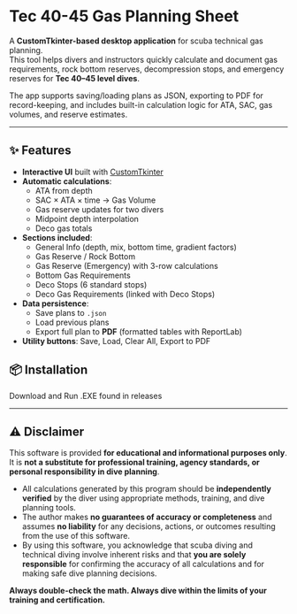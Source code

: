 # Tec 40-45 Gas Planning Sheet

A **CustomTkinter-based desktop application** for scuba technical gas planning.  
This tool helps divers and instructors quickly calculate and document gas requirements, rock bottom reserves, decompression stops, and emergency reserves for **Tec 40–45 level dives**.  

The app supports saving/loading plans as JSON, exporting to PDF for record-keeping, and includes built-in calculation logic for ATA, SAC, gas volumes, and reserve estimates.

---

## ✨ Features

- **Interactive UI** built with [CustomTkinter](https://github.com/TomSchimansky/CustomTkinter)
- **Automatic calculations**:
  - ATA from depth  
  - SAC × ATA × time → Gas Volume  
  - Gas reserve updates for two divers  
  - Midpoint depth interpolation  
  - Deco gas totals
- **Sections included**:
  - General Info (depth, mix, bottom time, gradient factors)  
  - Gas Reserve / Rock Bottom  
  - Gas Reserve (Emergency) with 3-row calculations  
  - Bottom Gas Requirements  
  - Deco Stops (6 standard stops)  
  - Deco Gas Requirements (linked with Deco Stops)  
- **Data persistence**:
  - Save plans to `.json`  
  - Load previous plans  
  - Export full plan to **PDF** (formatted tables with ReportLab)  
- **Utility buttons**: Save, Load, Clear All, Export to PDF

## 📦 Installation

Download and Run .EXE found in releases

---

## ⚠️ Disclaimer

This software is provided **for educational and informational purposes only**.  
It is **not a substitute for professional training, agency standards, or personal responsibility in dive planning**.  

- All calculations generated by this program should be **independently verified** by the diver using appropriate methods, training, and dive planning tools.  
- The author makes **no guarantees of accuracy or completeness** and assumes **no liability** for any decisions, actions, or outcomes resulting from the use of this software.  
- By using this software, you acknowledge that scuba diving and technical diving involve inherent risks and that **you are solely responsible** for confirming the accuracy of all calculations and for making safe dive planning decisions.  

**Always double-check the math. Always dive within the limits of your training and certification.**
